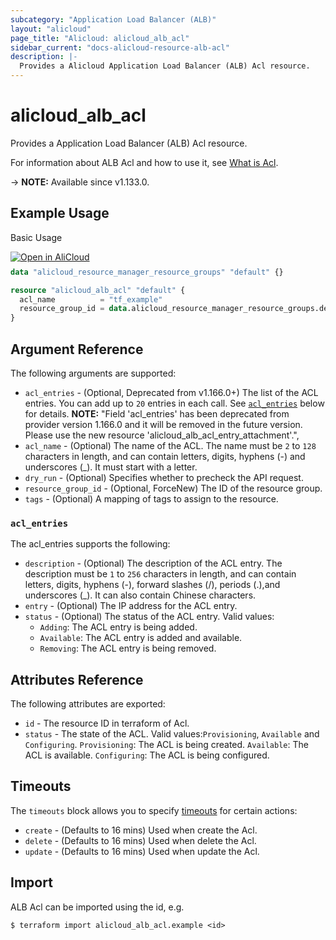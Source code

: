 ```yaml
---
subcategory: "Application Load Balancer (ALB)"
layout: "alicloud"
page_title: "Alicloud: alicloud_alb_acl"
sidebar_current: "docs-alicloud-resource-alb-acl"
description: |-
  Provides a Alicloud Application Load Balancer (ALB) Acl resource.
---
```


# alicloud_alb_acl

Provides a Application Load Balancer (ALB) Acl resource.

For information about ALB Acl and how to use it, see [What is Acl](https://www.alibabacloud.com/help/en/slb/application-load-balancer/developer-reference/api-alb-2020-06-16-createacl).

-> **NOTE:** Available since v1.133.0.

## Example Usage

Basic Usage

<div style="display: block;margin-bottom: 40px;"><div class="oics-button" style="float: right;position: absolute;margin-bottom: 10px;">
  <a href="https://api.aliyun.com/terraform?resource=alicloud_alb_acl&exampleId=167b3f5a-4d43-5880-f879-aafc5c887471944649c1&activeTab=example&spm=docs.r.alb_acl.0.167b3f5a4d&intl_lang=EN_US" target="_blank">
    <img alt="Open in AliCloud" src="https://img.alicdn.com/imgextra/i1/O1CN01hjjqXv1uYUlY56FyX_!!6000000006049-55-tps-254-36.svg" style="max-height: 44px; max-width: 100%;">
  </a>
</div></div>

```terraform
data "alicloud_resource_manager_resource_groups" "default" {}

resource "alicloud_alb_acl" "default" {
  acl_name          = "tf_example"
  resource_group_id = data.alicloud_resource_manager_resource_groups.default.groups.0.id
}
```

## Argument Reference

The following arguments are supported:

* `acl_entries` - (Optional, Deprecated from v1.166.0+) The list of the ACL entries. You can add up to `20` entries in each call.  See [`acl_entries`](#acl_entries) below for details.
**NOTE:** "Field 'acl_entries' has been deprecated from provider version 1.166.0 and it will be removed in the future version. Please use the new resource 'alicloud_alb_acl_entry_attachment'.",
* `acl_name` - (Optional) The name of the ACL. The name must be `2` to `128` characters in length, and can contain letters, digits, hyphens (-) and underscores (_). It must start with a letter.
* `dry_run` - (Optional) Specifies whether to precheck the API request. 
* `resource_group_id` - (Optional, ForceNew) The ID of the resource group.
* `tags` - (Optional) A mapping of tags to assign to the resource.

### `acl_entries`

The acl_entries supports the following: 

* `description` - (Optional) The description of the ACL entry. The description must be `1` to `256` characters in length, and can contain letters, digits, hyphens (-), forward slashes (/), periods (.),and underscores (_). It can also contain Chinese characters.
* `entry` - (Optional) The IP address for the ACL entry.
* `status` - (Optional) The status of the ACL entry. Valid values:
  - `Adding`: The ACL entry is being added.
  - `Available`: The ACL entry is added and available.
  - `Removing`: The ACL entry is being removed.

## Attributes Reference

The following attributes are exported:

* `id` - The resource ID in terraform of Acl.
* `status` - The state of the ACL. Valid values:`Provisioning`, `Available` and `Configuring`. `Provisioning`: The ACL is being created. `Available`: The ACL is available. `Configuring`: The ACL is being configured.

## Timeouts

The `timeouts` block allows you to specify [timeouts](https://www.terraform.io/docs/configuration-0-11/resources.html#timeouts) for certain actions:

* `create` - (Defaults to 16 mins) Used when create the Acl.
* `delete` - (Defaults to 16 mins) Used when delete the Acl.
* `update` - (Defaults to 16 mins) Used when update the Acl.

## Import

ALB Acl can be imported using the id, e.g.

```shell
$ terraform import alicloud_alb_acl.example <id>
```
